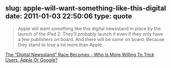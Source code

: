 slug: apple-will-want-something-like-this-digital
date: 2011-01-03 22:50:06
type: quote
---

> Apple will want something like this digital newsstand in place by the launch of the iPad 2. They’ll probably launch it even if they only have a few publishers on board. And there will be some on board. Because they stand to lose a lot more than Apple.

[The “Digital Newsstand” Race Becomes - Who Is More Willing To Trick Users, Apple Or Google?](http://tcrn.ch/hbucyj)
